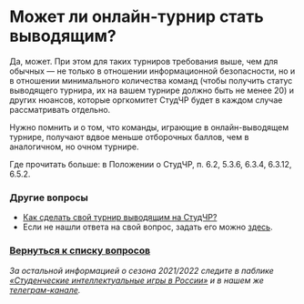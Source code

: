 # Может ли онлайн-турнир стать выводящим?

Да, может. При этом для таких турниров требования выше, чем для обычных — не только в отношении информационной безопасности, но и в отношении минимального количества команд (чтобы получить статус выводящего турнира, их на вашем турнире должно быть не менее 20) и других нюансов, которые оргкомитет СтудЧР будет в каждом случае рассматривать отдельно.

Нужно помнить и о том, что команды, играющие в онлайн-выводящем турнире, получают вдвое меньше отборочных баллов, чем в аналогичном, но очном турнире.

Где прочитать больше: в Положении о СтудЧР, п. 6.2, 5.3.6, 6.3.4, 6.3.12, 6.5.2.

### Другие вопросы

- [Как сделать свой турнир выводящим на СтудЧР?](https://vk.com/@chgk_student-vyvodyashchie-turniry)
- Если не нашли ответа на свой вопрос, задать его можно [здесь](https://vk.com/topic-99683830_42237587).

### [Вернуться к списку вопросов](https://vk.com/@chgk_student-studchr-faq)

*За остальной информацией о сезона 2021/2022 следите в паблике [«Студенческие интеллектуальные игры в России»](https://vk.com/chgk_student) и в нашем же [телеграм-канале](https://t.me/chgk_student_ru).*
